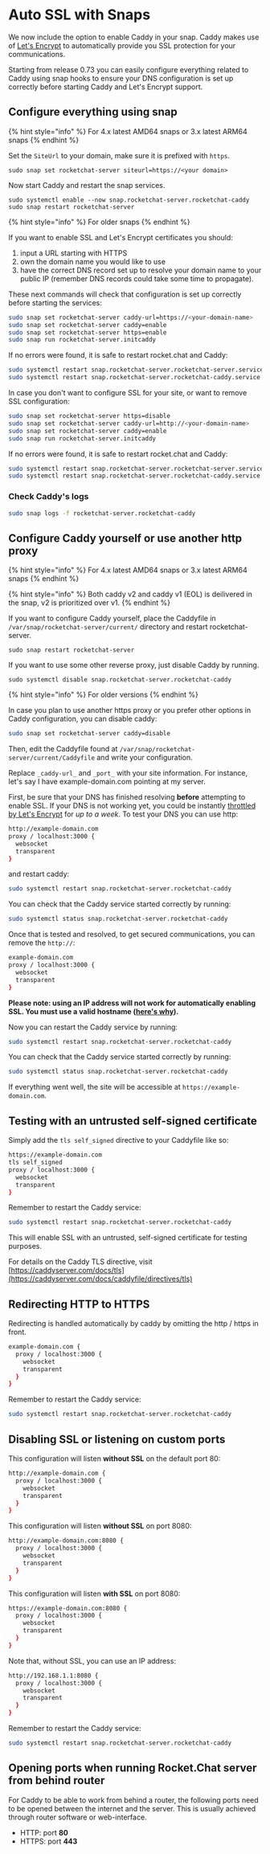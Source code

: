 # Auto SSL with Snaps

We now include the option to enable Caddy in your snap. Caddy makes use of [Let's Encrypt](https://letsencrypt.org) to automatically provide you SSL protection for your communications.

Starting from release 0.73 you can easily configure everything related to Caddy using snap hooks to ensure your DNS configuration is set up correctly before starting Caddy and Let's Encrypt support.

## Configure everything using snap

{% hint style="info" %}
For 4.x latest AMD64 snaps or 3.x latest ARM64 snaps
{% endhint %}

Set the `SiteUrl` to your domain, make sure it is prefixed with `https`.

```
sudo snap set rocketchat-server siteurl=https://<your domain>
```

Now start Caddy and restart the snap services.

```
sudo systemctl enable --now snap.rocketchat-server.rocketchat-caddy 
sudo snap restart rocketchat-server
```

{% hint style="info" %}
For older snaps
{% endhint %}

If you want to enable SSL and Let's Encrypt certificates you should:

1. input a URL starting with HTTPS
2. own the domain name you would like to use
3. have the correct DNS record set up to resolve your domain name to your public IP (remember DNS records could take some time to propagate).

These next commands will check that configuration is set up correctly before starting the services:

```bash
sudo snap set rocketchat-server caddy-url=https://<your-domain-name>
sudo snap set rocketchat-server caddy=enable
sudo snap set rocketchat-server https=enable
sudo snap run rocketchat-server.initcaddy
```

If no errors were found, it is safe to restart rocket.chat and Caddy:

```bash
sudo systemctl restart snap.rocketchat-server.rocketchat-server.service
sudo systemctl restart snap.rocketchat-server.rocketchat-caddy.service
```

In case you don't want to configure SSL for your site, or want to remove SSL configuration:

```bash
sudo snap set rocketchat-server https=disable
sudo snap set rocketchat-server caddy-url=http://<your-domain-name>
sudo snap set rocketchat-server caddy=enable
sudo snap run rocketchat-server.initcaddy
```

If no errors were found, it is safe to restart rocket.chat and Caddy:

```bash
sudo systemctl restart snap.rocketchat-server.rocketchat-server.service
sudo systemctl restart snap.rocketchat-server.rocketchat-caddy.service
```

### Check Caddy's logs

```bash
sudo snap logs -f rocketchat-server.rocketchat-caddy
```

## Configure Caddy yourself or use another http proxy

{% hint style="info" %}
For 4.x latest AMD64 snaps or 3.x latest ARM64 snaps
{% endhint %}

{% hint style="info" %}
Both caddy v2 and caddy v1 (EOL) is deilivered in the snap, v2 is prioritized over v1.
{% endhint %}

If you want to configure Caddy yourself, place the Caddyfile in `/var/snap/rocketchat-server/current/` directory and restart rocketchat-server.

```
sudo snap restart rocketchat-server
```

If you want to use some other reverse proxy, just disable Caddy by running.

```
sudo systemctl disable snap.rocketchat-server.rocketchat-caddy
```

{% hint style="info" %}
For older versions
{% endhint %}

In case you plan to use another https proxy or you prefer other options in Caddy configuration, you can disable caddy:

```bash
sudo snap set rocketchat-server caddy=disable
```

Then, edit the Caddyfile found at `/var/snap/rocketchat-server/current/Caddyfile` and write your configuration.

Replace `_caddy-url_` and `_port_` with your site information. For instance, let's say I have example-domain.com pointing at my server.

First, be sure that your DNS has finished resolving **before** attempting to enable SSL. If your DNS is not working yet, you could be instantly [throttled by Let's Encrypt](https://caddyserver.com/docs/automatic-https#testing) for _up to a week_. To test your DNS you can use http:

```bash
http://example-domain.com
proxy / localhost:3000 {
  websocket
  transparent
}
```

and restart caddy:

```bash
sudo systemctl restart snap.rocketchat-server.rocketchat-caddy
```

You can check that the Caddy service started correctly by running:

```bash
sudo systemctl status snap.rocketchat-server.rocketchat-caddy
```

Once that is tested and resolved, to get secured communications, you can remove the `http://`:

```bash
example-domain.com
proxy / localhost:3000 {
  websocket
  transparent
}
```

**Please note: using an IP address will not work for automatically enabling SSL. You must use a valid hostname (**[**here's why**](https://caddyserver.com/docs/automatic-https)**).**

Now you can restart the Caddy service by running:

```bash
sudo systemctl restart snap.rocketchat-server.rocketchat-caddy
```

You can check that the Caddy service started correctly by running:

```bash
sudo systemctl status snap.rocketchat-server.rocketchat-caddy
```

If everything went well, the site will be accessible at `https://example-domain.com`.

## Testing with an untrusted self-signed certificate

Simply add the `tls self_signed` directive to your Caddyfile like so:

```bash
https://example-domain.com
tls self_signed
proxy / localhost:3000 {
  websocket
  transparent
}
```

Remember to restart the Caddy service:

```bash
sudo systemctl restart snap.rocketchat-server.rocketchat-caddy
```

This will enable SSL with an untrusted, self-signed certificate for testing purposes.

For details on the Caddy TLS directive, visit [https://caddyserver.com/docs/tls](https://caddyserver.com/docs/caddyfile/directives/tls)

## Redirecting HTTP to HTTPS

Redirecting is handled automatically by caddy by omitting the http / https in front.

```bash
example-domain.com {
  proxy / localhost:3000 {
    websocket
    transparent
  }
}
```

Remember to restart the Caddy service:

```bash
sudo systemctl restart snap.rocketchat-server.rocketchat-caddy
```

## Disabling SSL or listening on custom ports

This configuration will listen **without SSL** on the default port 80:

```bash
http://example-domain.com {
  proxy / localhost:3000 {
    websocket
    transparent
  }
}
```

This configuration will listen **without SSL** on port 8080:

```bash
http://example-domain.com:8080 {
  proxy / localhost:3000 {
    websocket
    transparent
  }
}
```

This configuration will listen **with SSL** on port 8080:

```bash
https://example-domain.com:8080 {
  proxy / localhost:3000 {
    websocket
    transparent
  }
}
```

Note that, without SSL, you can use an IP address:

```bash
http://192.168.1.1:8080 {
  proxy / localhost:3000 {
    websocket
    transparent
  }
}
```

Remember to restart the Caddy service:

```bash
sudo systemctl restart snap.rocketchat-server.rocketchat-caddy
```

## Opening ports when running Rocket.Chat server from behind router

For Caddy to be able to work from behind a router, the following ports need to be opened between the internet and the server. This is usually achieved through router software or web-interface.

* HTTP: port **80**
* HTTPS: port **443**
